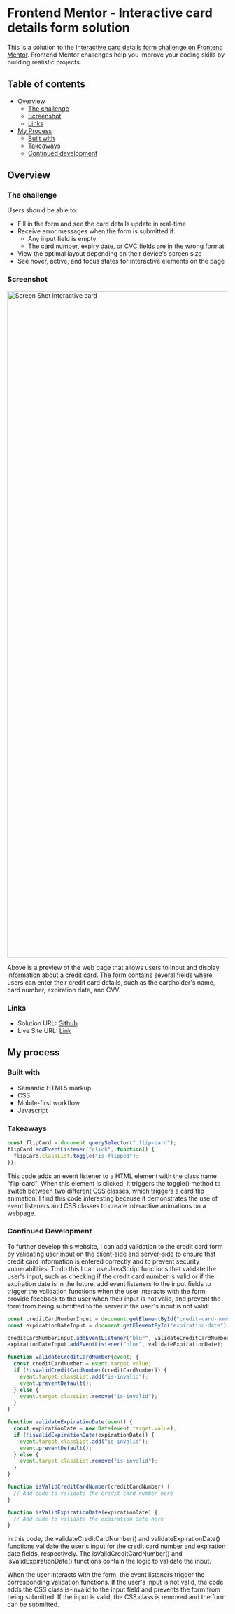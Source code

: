 # Frontend Mentor - Interactive card details form solution

This is a solution to the [Interactive card details form challenge on Frontend Mentor](https://www.frontendmentor.io/challenges/interactive-card-details-form-XpS8cKZDWw). Frontend Mentor challenges help you improve your coding skills by building realistic projects. 

## Table of contents

- [Overview](#overview)
  - [The challenge](#the-challenge)
  - [Screenshot](#screenshot)
  - [Links](#links)
- [My Process](#my-process)
  - [Built with](#built-with)
  - [Takeaways](#Takeaways)
  - [Continued development](#continued-development)

## Overview

### The challenge

Users should be able to:

- Fill in the form and see the card details update in real-time
- Receive error messages when the form is submitted if:
  - Any input field is empty
  - The card number, expiry date, or CVC fields are in the wrong format
- View the optimal layout depending on their device's screen size
- See hover, active, and focus states for interactive elements on the page

### Screenshot

<img width="1522" alt="Screen Shot interactive card" src="https://user-images.githubusercontent.com/42332056/232140973-127ab0b9-a178-4fb2-bcb8-a64538206c7d.png">

Above is a preview of the web page that allows users to input and display information about a credit card. The form contains several fields where users can enter their credit card details, such as the cardholder's name, card number, expiration date, and CVV.

### Links

- Solution URL: [Github](https://github.com/miabreu/Interactive-Card-Detail-Form)
- Live Site URL: [Link](https://stellar-pavlova-91e74d.netlify.app)

## My process

### Built with

- Semantic HTML5 markup
- CSS 
- Mobile-first workflow
- Javascript


### Takeaways


```js
const flipCard = document.querySelector(".flip-card");
flipCard.addEventListener("click", function() {
  flipCard.classList.toggle("is-flipped");
});
```
This code adds an event listener to a HTML element with the class name "flip-card". When this element is clicked, it triggers the toggle() method to switch between two different CSS classes, which triggers a card flip animation. I find this code interesting because it demonstrates the use of event listeners and CSS classes to create interactive animations on a webpage.

### Continued Development

To further develop this website, I can add validation to the credit card form by validating user input on the client-side and server-side to ensure that credit card information is entered correctly and to prevent security vulnerabilities. To do this I can use JavaScript functions that validate the user's input, such as checking if the credit card number is valid or if the expiration date is in the future, add event listeners to the input fields to trigger the validation functions when the user interacts with the form, provide feedback to the user when their input is not valid, and prevent the form from being submitted to the server if the user's input is not valid:

```js
const creditCardNumberInput = document.getElementById("credit-card-number");
const expirationDateInput = document.getElementById("expiration-date");

creditCardNumberInput.addEventListener("blur", validateCreditCardNumber);
expirationDateInput.addEventListener("blur", validateExpirationDate);

function validateCreditCardNumber(event) {
  const creditCardNumber = event.target.value;
  if (!isValidCreditCardNumber(creditCardNumber)) {
    event.target.classList.add("is-invalid");
    event.preventDefault();
  } else {
    event.target.classList.remove("is-invalid");
  }
}

function validateExpirationDate(event) {
  const expirationDate = new Date(event.target.value);
  if (!isValidExpirationDate(expirationDate)) {
    event.target.classList.add("is-invalid");
    event.preventDefault();
  } else {
    event.target.classList.remove("is-invalid");
  }
}

function isValidCreditCardNumber(creditCardNumber) {
  // Add code to validate the credit card number here
}

function isValidExpirationDate(expirationDate) {
  // Add code to validate the expiration date here
}
```
In this code, the validateCreditCardNumber() and validateExpirationDate() functions validate the user's input for the credit card number and expiration date fields, respectively. The isValidCreditCardNumber() and isValidExpirationDate() functions contain the logic to validate the input.

When the user interacts with the form, the event listeners trigger the corresponding validation functions. If the user's input is not valid, the code adds the CSS class is-invalid to the input field and prevents the form from being submitted. If the input is valid, the CSS class is removed and the form can be submitted.
